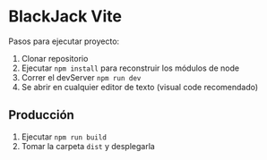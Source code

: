 # BlackJack Vite

Pasos para ejecutar proyecto:

1. Clonar repositorio
2. Ejecutar ```npm install``` para reconstruir los módulos de node
3. Correr el devServer ```npm run dev```
4. Se abrir en cualquier editor de texto (visual code recomendado)

## Producción

1. Ejecutar ```npm run build```
2. Tomar la carpeta ```dist``` y desplegarla